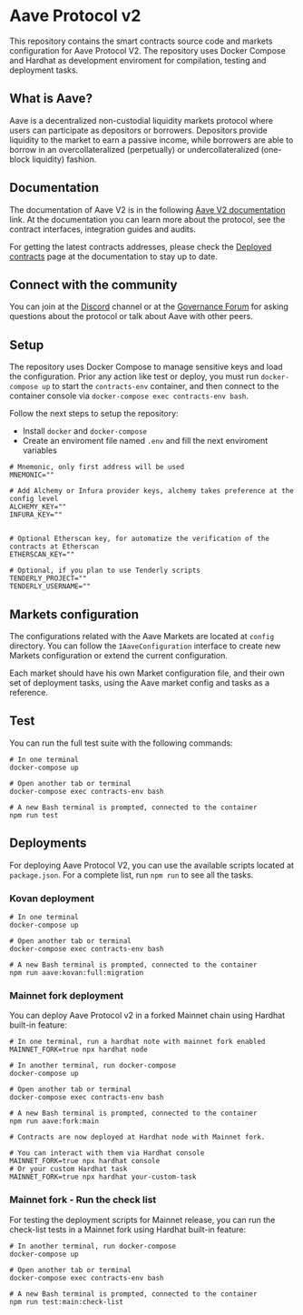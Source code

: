 # Aave Protocol v2

This repository contains the smart contracts source code and markets configuration for Aave Protocol V2. The repository uses Docker Compose and Hardhat as development enviroment for compilation, testing and deployment tasks.

## What is Aave?

Aave is a decentralized non-custodial liquidity markets protocol where users can participate as depositors or borrowers. Depositors provide liquidity to the market to earn a passive income, while borrowers are able to borrow in an overcollateralized (perpetually) or undercollateralized (one-block liquidity) fashion.

## Documentation

The documentation of Aave V2 is in the following [Aave V2 documentation](https://docs.aave.com/v2/-MJXUluJ2u1DiL-VU6MM) link. At the documentation you can learn more about the protocol, see the contract interfaces, integration guides and audits.

For getting the latest contracts addresses, please check the [Deployed contracts](https://docs.aave.com/v2/-MJXUluJ2u1DiL-VU6MM/deployed-contracts) page at the documentation to stay up to date.

## Connect with the community

You can join at the [Discord](https://discord.com/invite/CJm5Jt3) channel or at the [Governance Forum](https://governance.aave.com/) for asking questions about the protocol or talk about Aave with other peers.

## Setup

The repository uses Docker Compose to manage sensitive keys and load the configuration. Prior any action like test or deploy, you must run `docker-compose up` to start the `contracts-env` container, and then connect to the container console via `docker-compose exec contracts-env bash`.

Follow the next steps to setup the repository:

- Install `docker` and `docker-compose`
- Create an enviroment file named `.env` and fill the next enviroment variables

```
# Mnemonic, only first address will be used
MNEMONIC=""

# Add Alchemy or Infura provider keys, alchemy takes preference at the config level
ALCHEMY_KEY=""
INFURA_KEY=""


# Optional Etherscan key, for automatize the verification of the contracts at Etherscan
ETHERSCAN_KEY=""

# Optional, if you plan to use Tenderly scripts
TENDERLY_PROJECT=""
TENDERLY_USERNAME=""

```

## Markets configuration

The configurations related with the Aave Markets are located at `config` directory. You can follow the `IAaveConfiguration` interface to create new Markets configuration or extend the current configuration.

Each market should have his own Market configuration file, and their own set of deployment tasks, using the Aave market config and tasks as a reference.

## Test

You can run the full test suite with the following commands:

```
# In one terminal
docker-compose up

# Open another tab or terminal
docker-compose exec contracts-env bash

# A new Bash terminal is prompted, connected to the container
npm run test
```

## Deployments

For deploying Aave Protocol V2, you can use the available scripts located at `package.json`. For a complete list, run `npm run` to see all the tasks.

### Kovan deployment

```
# In one terminal
docker-compose up

# Open another tab or terminal
docker-compose exec contracts-env bash

# A new Bash terminal is prompted, connected to the container
npm run aave:kovan:full:migration
```

### Mainnet fork deployment

You can deploy Aave Protocol v2 in a forked Mainnet chain using Hardhat built-in feature:

```
# In one terminal, run a hardhat note with mainnet fork enabled
MAINNET_FORK=true npx hardhat node

# In another terminal, run docker-compose
docker-compose up

# Open another tab or terminal
docker-compose exec contracts-env bash

# A new Bash terminal is prompted, connected to the container
npm run aave:fork:main

# Contracts are now deployed at Hardhat node with Mainnet fork.

# You can interact with them via Hardhat console
MAINNET_FORK=true npx hardhat console
# Or your custom Hardhat task
MAINNET_FORK=true npx hardhat your-custom-task

```

### Mainnet fork - Run the check list

For testing the deployment scripts for Mainnet release, you can run the check-list tests in a Mainnet fork using Hardhat built-in feature:

```
# In another terminal, run docker-compose
docker-compose up

# Open another tab or terminal
docker-compose exec contracts-env bash

# A new Bash terminal is prompted, connected to the container
npm run test:main:check-list
```
